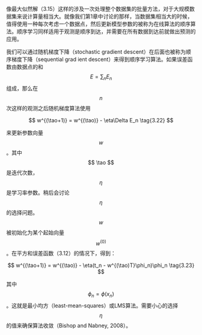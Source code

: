 像最大似然解（3.15）这样的涉及一次处理整个数据集的批量方法，对于大规模数据集来说计算量相当大。就像我们第1章中讨论的那样，当数据集相当大的时候，值得使用一种每次考虑一个数据点，然后更新模型参数的被称为在线算法的顺序算法。顺序学习同样适用于观测是顺序到达，并需要在所有数据到达前就做出预测的应用。    

我们可以通过随机梯度下降（stochastic gradient descent）在后面也被称为顺序梯度下降（sequential grad ient descent）来得到顺序学习算法。如果误差函数由数据点的和$$ E = \sum_nE_n $$组成，那么在$$ n $$次这样的观测之后随机梯度算法使用    

$$
w^{(\tao+1)} = w^{(\tao)} - \eta\Delta E_n \tag{3.22}
$$

来更新参数向量$$ w $$。其中$$ \tao $$是迭代次数，$$ \eta $$是学习率参数。稍后会讨论$$ \eta $$的选择问题。$$ w $$被初始化为某个起始向量$$ w^{(0)} $$。在平方和误差函数（3.12）的情况下，得到：    

$$
w^{(\tao+1)} = w^{(\tao)} - \eta(t_n - w^{(\tao)T}\phi_n)\phi_n \tag{3.23}
$$

其中$$ \phi_n = \phi(x_n) $$。这就是最小均方（least-mean-squares）或LMS算法。需要小心的选择$$ \eta $$的值来确保算法收敛（Bishop and Nabney, 2008）。    


